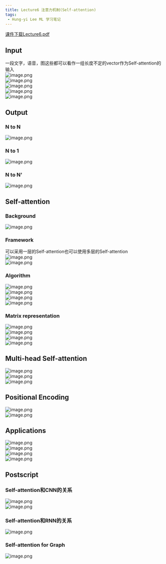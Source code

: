 ```yaml
---
title: Lecture6 注意力机制(Self-attention)
tags:
 - Hung-yi Lee ML 学习笔记
---
```


[课件下载Lecture6.pdf](https://speech.ee.ntu.edu.tw/~hylee/ml/ml2021-course-data/self_v7.pdf)

## Input

一段文字，语音，图这些都可以看作一组长度不定的vector作为Self-attention的输入<br />![image.png](https://yeyi0003.oss-cn-hangzhou.aliyuncs.com/1705653965970-ef33f7f3-ea6e-40d4-bfba-8c7830d9e417.png)<br />![image.png](https://yeyi0003.oss-cn-hangzhou.aliyuncs.com/1705654136271-597faf93-ebcb-47c5-8e68-0af02c88135f.png)<br />![image.png](https://yeyi0003.oss-cn-hangzhou.aliyuncs.com/1705654150904-a8921268-3c75-4200-98f5-fa9e35b79dbe.png)<br />![image.png](https://yeyi0003.oss-cn-hangzhou.aliyuncs.com/1705654172064-b076b01d-ac86-4099-b269-0cd296455e46.png)<br />![image.png](https://yeyi0003.oss-cn-hangzhou.aliyuncs.com/1705654186823-bce3dc8b-2b35-4c6d-98c7-203840d8c759.png)

## Output

### N to N

![image.png](https://yeyi0003.oss-cn-hangzhou.aliyuncs.com/1705654629390-0aa48689-4113-4732-b5f7-02b964670a31.png)

### N to 1

![image.png](https://yeyi0003.oss-cn-hangzhou.aliyuncs.com/1705654654445-cdb0cd5a-a5d8-4e81-945d-c2264b0922c2.png)

### N to N'

![image.png](https://yeyi0003.oss-cn-hangzhou.aliyuncs.com/1705654743665-610c5b05-cd95-4370-b11a-193a647e9fc1.png)

## Self-attention

### Background

![image.png](https://yeyi0003.oss-cn-hangzhou.aliyuncs.com/1705655325610-f3ae8dc3-d348-4c6f-b1ed-86966c1c66d5.png)

### Framework

可以采用一层的Self-attention也可以使用多层的Self-attention<br />![image.png](https://yeyi0003.oss-cn-hangzhou.aliyuncs.com/1705657511090-6f6181c3-96c2-441d-a0b6-bbbc99db77de.png)<br />![image.png](https://yeyi0003.oss-cn-hangzhou.aliyuncs.com/1705655538762-fe839649-b27e-47de-928b-7f131aef50de.png)

### Algorithm

![image.png](https://yeyi0003.oss-cn-hangzhou.aliyuncs.com/1705656445255-18afb761-18f4-4aac-89eb-0d5fe766baae.png)<br />![image.png](https://yeyi0003.oss-cn-hangzhou.aliyuncs.com/1705657118398-d631a650-e72e-458c-945a-49b5c5da7662.png)<br />![image.png](https://yeyi0003.oss-cn-hangzhou.aliyuncs.com/1705657367036-f7d1b916-b135-48df-9456-5b041b001a7c.png)<br />![image.png](https://yeyi0003.oss-cn-hangzhou.aliyuncs.com/1705657932567-6fd3b0d4-057d-4b2d-b9dd-0047e1ce8164.png)

### Matrix representation

![image.png](https://yeyi0003.oss-cn-hangzhou.aliyuncs.com/1705658337729-a61c4f05-1f9f-4ba7-baab-1657ddb71e09.png)<br />![image.png](https://yeyi0003.oss-cn-hangzhou.aliyuncs.com/1705658380884-9aa21564-eea4-4b1e-977c-47683b07ddb2.png)<br />![image.png](https://yeyi0003.oss-cn-hangzhou.aliyuncs.com/1705658392469-5e9d14d5-93cc-4b64-8c2e-485eb3e1aa14.png)<br />![image.png](https://yeyi0003.oss-cn-hangzhou.aliyuncs.com/1705658479100-2a406016-b456-413a-baa1-eb56cfcaffd4.png)

## **Multi-head Self-attention**

![image.png](https://yeyi0003.oss-cn-hangzhou.aliyuncs.com/1705658896901-5f88f0ca-f513-4728-9121-97025ae70b75.png)<br />![image.png](https://yeyi0003.oss-cn-hangzhou.aliyuncs.com/1705658923941-385c1165-0d57-458f-b752-52968eb8d505.png)<br />![image.png](https://yeyi0003.oss-cn-hangzhou.aliyuncs.com/1705658943537-3a988db0-4dda-4659-b1cd-d6a5293674e6.png)

## Positional Encoding

![image.png](https://yeyi0003.oss-cn-hangzhou.aliyuncs.com/1705665015634-e2a4e561-2af1-42f9-bfa0-cde30847eb0c.png)<br />![image.png](https://yeyi0003.oss-cn-hangzhou.aliyuncs.com/1705665058173-27cb947e-a5e0-4bb3-ac11-755486801751.png)

## Applications

![image.png](https://yeyi0003.oss-cn-hangzhou.aliyuncs.com/1705665108010-911540cd-66f8-47ab-b4d9-94ea1ecf0a09.png)<br />![image.png](https://yeyi0003.oss-cn-hangzhou.aliyuncs.com/1705665115230-4907b335-c732-4b64-9ea6-df7eb8841503.png)<br />![image.png](https://yeyi0003.oss-cn-hangzhou.aliyuncs.com/1705665129372-ae5de3d0-f624-4197-8342-ae501fe13f76.png)<br />![image.png](https://yeyi0003.oss-cn-hangzhou.aliyuncs.com/1705665150372-6b7c9888-604a-4994-a00d-c1c7dc7d8c60.png)

## Postscript

### Self-attention和CNN的关系

![image.png](https://yeyi0003.oss-cn-hangzhou.aliyuncs.com/1705665315664-41209c12-6790-49de-ac12-1c0ebbe5953b.png)<br />![image.png](https://yeyi0003.oss-cn-hangzhou.aliyuncs.com/1705665575016-333765ba-371f-479b-8895-22e3a68da619.png)

### Self-attention和RNN的关系

![image.png](https://yeyi0003.oss-cn-hangzhou.aliyuncs.com/1705665947584-b18d8fb7-a264-491d-81b6-934971fc9e08.png)

### Self-attention for Graph

![image.png](https://yeyi0003.oss-cn-hangzhou.aliyuncs.com/1705666110522-4f8bc291-8129-4f49-81e5-86f97b587765.png)

<br />

<br />
